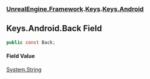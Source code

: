 ### [UnrealEngine.Framework](./UnrealEngine-Framework.md 'UnrealEngine.Framework').[Keys](./UnrealEngine-Framework-Keys.md 'UnrealEngine.Framework.Keys').[Keys.Android](./UnrealEngine-Framework-Keys-Android.md 'UnrealEngine.Framework.Keys.Android')
## Keys.Android.Back Field
  
```csharp
public const Back;
```
#### Field Value
[System.String](https://docs.microsoft.com/en-us/dotnet/api/System.String 'System.String')  
